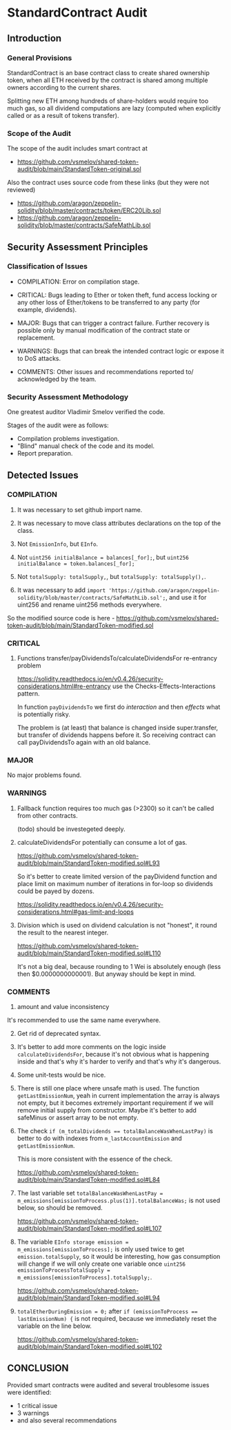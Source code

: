 # StandardContract Audit

## Introduction

### General Provisions
StandardContract is an base contract class to create shared ownership token,
when all ETH received by the contract is shared among multiple owners according to the current shares.

Splitting new ETH among hundreds of share-holders would require too much gas, 
so all dividend computations are lazy (computed when explicitly called or as a result of tokens transfer).

### Scope of the Audit

The scope of the audit includes smart contract at 
- https://github.com/vsmelov/shared-token-audit/blob/main/StandardToken-original.sol

Also the contract uses source code from these links (but they were not reviewed) 
- https://github.com/aragon/zeppelin-solidity/blob/master/contracts/token/ERC20Lib.sol
- https://github.com/aragon/zeppelin-solidity/blob/master/contracts/SafeMathLib.sol


## Security Assessment Principles

### Classification of Issues

* COMPILATION: Error on compilation stage.

* CRITICAL: Bugs leading to Ether or token theft, fund access locking or any other loss of Ether/tokens to be transferred to any party (for example, dividends). 

* MAJOR: Bugs that can trigger a contract failure. Further recovery is possible only by manual modification of the contract state or replacement. 

* WARNINGS: Bugs that can break the intended contract logic or expose it to DoS attacks. 

* COMMENTS: Other issues and recommendations reported to/ acknowledged by the team.


### Security Assessment Methodology

One greatest auditor Vladimir Smelov verified the code.

Stages of the audit were as follows:

* Compilation problems investigation.
* "Blind" manual check of the code and its model.  
* Report preparation.


## Detected Issues

### COMPILATION

1. It was necessary to set github import name.

2. It was necessary to move class attributes declarations on the top of the class. 

3. Not `EmissionInfo`, but `EInfo`.

3. Not `uint256 initialBalance = balances[_for];`, but `uint256 initialBalance = token.balances[_for];`

4. Not `totalSupply: totalSupply,`, but `totalSupply: totalSupply(),`.

5. It was necessary to add `import 'https://github.com/aragon/zeppelin-solidity/blob/master/contracts/SafeMathLib.sol';`, 
and use it for uint256 and rename uint256 methods everywhere.

So the modified source code is here - https://github.com/vsmelov/shared-token-audit/blob/main/StandardToken-modified.sol

### CRITICAL

1. Functions transfer/payDividendsTo/calculateDividendsFor re-entrancy problem

    https://solidity.readthedocs.io/en/v0.4.26/security-considerations.html#re-entrancy
    use the Checks-Effects-Interactions pattern.
    
    In function `payDividendsTo` we first do *interaction* and then *effects* what is potentially risky. 

    The problem is (at least) that balance is changed inside super.transfer, 
    but transfer of dividends happens before it. So receiving contract can call payDividendsTo again with an old balance. 

### MAJOR

No major problems found.

### WARNINGS

1. Fallback function requires too much gas (>2300) so it can't be called from other contracts. 

    (todo) should be investegeted deeply.

2. calculateDividendsFor potentially can consume a lot of gas. 

    https://github.com/vsmelov/shared-token-audit/blob/main/StandardToken-modified.sol#L93

    So it's better to create limited version of the payDividend function and place limit on maximum number of iterations in for-loop
    so dividends could be payed by dozens.  
    
    https://solidity.readthedocs.io/en/v0.4.26/security-considerations.html#gas-limit-and-loops

3. Division which is used on dividend calculation is not "honest", it round the result to the nearest integer.

    https://github.com/vsmelov/shared-token-audit/blob/main/StandardToken-modified.sol#L110
    
    It's not a big deal, because rounding to 1 Wei is absolutely enough (less then $0.0000000000001).
    But anyway should be kept in mind. 

### COMMENTS

1. amount and value inconsistency

It's recommended to use the same name everywhere. 

2. Get rid of deprecated syntax.

3. It's better to add more comments on the logic inside `calculateDividendsFor`,
because it's not obvious what is happening inside and that's why it's harder to verify and that's why it's dangerous. 

4. Some unit-tests would be nice.

5. There is still one place where unsafe math is used. The function `getLastEmissionNum`, yeah in current implementation the array is always not empty, but it becomes extremely important requirement if we will remove initial supply from constructor. Maybe it's better to add safeMinus or assert array to be not empty.

6. The check `if (m_totalDividends == totalBalanceWasWhenLastPay)` is better to do with indexes from `m_lastAccountEmission` and `getLastEmissionNum`.

    This is more consistent with the essence of the check.
    
    https://github.com/vsmelov/shared-token-audit/blob/main/StandardToken-modified.sol#L84

7. The last variable set `totalBalanceWasWhenLastPay = m_emissions[emissionToProcess.plus(1)].totalBalanceWas;` is not used below, so should be removed.

    https://github.com/vsmelov/shared-token-audit/blob/main/StandardToken-modified.sol#L107

8. The variable `EInfo storage emission = m_emissions[emissionToProcess];` is only used twice to get `emission.totalSupply`, so it would be interesting, how gas consumption will change if we will only create one variable once `uint256 emissionToProcessTotalSupply = m_emissions[emissionToProcess].totalSupply;`.

    https://github.com/vsmelov/shared-token-audit/blob/main/StandardToken-modified.sol#L94

9. `totalEtherDuringEmission = 0;` after `if (emissionToProcess == lastEmissionNum) {` is not required, because we immediately reset the variable on the line below.

    https://github.com/vsmelov/shared-token-audit/blob/main/StandardToken-modified.sol#L102

## CONCLUSION

Provided smart contracts were audited and several troublesome issues were identified:
 - 1 critical issue
 - 3 warnings
 - and also several recommendations
